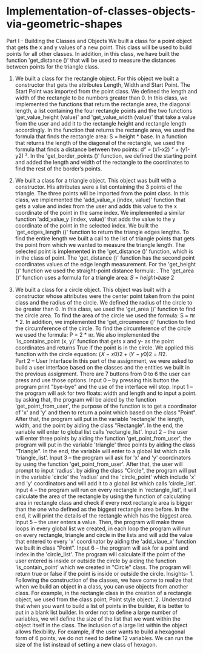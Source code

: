 # Implementation-of-classes-objects-via-geometric-shapes

Part I - Building the Classes and Objects 
We built a class for a point object that gets the x and y values of a new point. This class will be used to build points for all other classes. In addition, in this class, we have built the function 'get_distance ()' that will be used to measure the distances between points for the triangle class. 
1. We built a class for the rectangle object. For this object we built a constructor that gets the attributes Length, Width and Start Point. The Start Point was imported from the point class. We defined the length and width of the rectangle to be numbers greater than 0. 
In this class, we implemented the functions that return the rectangle area, the diagonal length, a list containing the four rectangle points and the two functions 'get_value_height (value)' and 'get_value_width (value)' that take a value from the user and add it to the rectangle height and rectangle length accordingly. In the function that returns the rectangle area, we used the formula that finds the rectangle area: S = height * base. In a function that returns the length of the diagonal of the rectangle, we used the formula that finds a distance between two points: d² = (x1-x2) ² + (y1-y2) ². In the 'get_border_points ()' function, we defined the starting point and added the length and width of the rectangle to the coordinates to find the rest of the border’s points. 
2. We built a class for a triangle object. This object was built with a constructor. His attributes were a list containing the 3 points of the triangle. The three points will be imported from the point class. In this class, we implemented the 'add_value_x (index, value)' function that gets a value and index from the user and adds this value to the x coordinate of the point in the same index. We implemented a similar function 'add_value_y (index, value)' that adds the value to the y coordinate of the point in the selected index. We built the 'get_edges_length ()' function to return the triangle edges lengths. To find the entire length we built a call to the list of triangle points that gets the point from which we wanted to measure the triangle length. The selected point is implemented in the 'get_distance ()' function, which is in the class of point. The 'get_distance ()' function has the second point coordinates values of the edge length measurement. For the 'get_height ()' function we used 
the straight-point distance formula: . The 'get_area ()' function uses a formula for a triangle area: 𝑆 = ℎ𝑒𝑖𝑔ℎ𝑡∗𝑏𝑎𝑠𝑒 2
 
3. We built a class for a circle object. This object was built with a constructor whose attributes were the center point taken from the point class and the radius of the circle. We defined the radius of the circle to be greater than 0. In this class, we used the 'get_area ()' function to find the circle area. To find the area of the circle we used the formula: S = πr * 2. In addition, we implemented the 'get_circumence ()' function to find the circumference of the circle. To find the circumference of the circle we used the formula: P = 2 * πr. We also implemented the 'is_contains_point (x, y)' function that gets x and y- as the point coordinates and returns True if the point is in the circle. We applied this function with the circle equation: (𝑋 − 𝑥0)2 + (𝑌 − 𝑦0)2 = 𝑅2.  
Part 2 – User Interface 
In this part of the assignment, we were asked to build a user interface based on the classes and the entities we built in the previous assignment. There are 7 buttons from 0 to 6 the user can press and use those options.                                                                                          Input 0 – by pressing this button the program print "bye-bye" and the use of the interface will stop.                                                                                                                                             Input 1 – the program will ask for two floats: width and length and to input a point. by asking that, the program will be aided by the function 'get_point_from_user', the purpose of the function is to get a coordinator of 'x' and 'y' and then to return a point which based on the class "Point". After that, the program will put in the variable 'rectangle' the length, width, and the point by aiding the class "Rectangle". In the end, the variable will enter to global list calls 'rectangle_list'.                                                                                                       Input 2 – the user will enter three points by aiding the function 'get_point_from_user', the program will put in the variable 'triangle' three points by aiding the class "Triangle". In the end, the variable will enter to a global list which calls 'triangle_list'.                                          Input 3 – the program will ask for 'x' and 'y' coordinators by using the function 'get_point_from_user'. After that, the user will prompt to input 'radius'. by aiding the class "Circle", the program will put in the variable 'circle' the 'radius' and the 'circle_point' which include 'x' and 'y' coordinators and will add it to a global list which calls 'circle_list'.         Input 4 – the program will run on every rectangle in 'rectangle_list', it will calculate the area of the rectangle by using the function of calculating area in rectangle class and check if every next rectangle area is bigger than the one who defined as the biggest rectangle area before. In the end, it will print the details of the rectangle which has the biggest area.                   Input 5 – the user enters a value. Then, the program will make three loops in every global list we created, in each loop the program will run on every rectangle, triangle and circle in the lists and will add the value that entered to every 'x' coordinator by aiding the 'add_vlaue_x' function we built in class "Point".                                                                         Input 6 – the program will ask for a point and index in the 'circle_list'. The program will calculate if the point of the user entered is inside or outside the circle by aiding the function 'is_contain_point' which we created in "Circle" class. The program will return true or false if the point is inside or outside the circle.                                                                                      Insights- 1. Following the construction of the classes, we have come to realize that when we build an object in a class, you can use objects from another class. For example, in the rectangle class in the creation of a rectangle object, we used from the class point, Point style object. 2. Understand that when you want to build a list of points in the builder, it is better to put in a blank list builder. In order not to define a large number of variables, we will define the size of the list that we want within the object itself in the class. The inclusion of a large list within the object allows flexibility. For example, if the user wants to build a hexagonal form of 6 points, we do not need to define 12 variables. We can run the size of the list instead of setting a new class of hexagon. 
